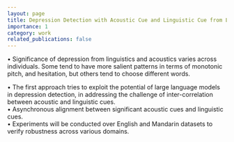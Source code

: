 ```yaml
---
layout: page
title: Depression Detection with Acoustic Cue and Linguistic Cue from LLM
importance: 1
category: work
related_publications: false
---
```


• Significance of depression from linguistics and acoustics varies across individuals. Some tend to have more salient
patterns in terms of monotonic pitch, and hesitation, but others tend to choose different words.  

• The first approach tries to exploit the potential of large language models in depression detection, in addressing the
challenge of inter-correlation between acoustic and linguistic cues.  
• Asynchronous alignment between significant acoustic cues and linguistic cues.  
• Experiments will be conducted over English and Mandarin datasets to verify robustness across various domains.  



